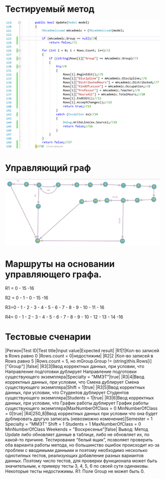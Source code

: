 # Тестируемый метод
![alt text](Code.PNG "Тестируемый метод")
# Управляющий граф
![alt text](GRAPH.PNG "Тестируемый метод")
# Маршруты на основании управляющего графа.

R1 = 0 - 15 -16 

R2 = 0 - 1 - 0 - 15 -16 

R3=0 - 1 - 2 - 3 - 4 - 5 - 6 - 7 - 8 - 9 - 10 - 11 - 16

R4= 0 - 1 - 2 - 3 - 4 - 5 - 6 - 7 - 8 - 9 - 10 - 12 - 13 - 14 -16


# Тестовые сченарии
|Регион|Test ID|Test title|Input value|Expected result|
|R1|1|Кол-во записей в Rows равно 0 |Rows.count = 0|недостижим|
|R2|2 |Кол-во записей в Rows равно 5 |Rows.count = 5, но mGroup.Group != (string)this.Rows[i]["Group"] |false|
|R3|3|Ввод корректных данных, при условии, что Направление подготовки дублирует Направление подготовки существующего экземпляра|Specialty = "ММЭТ"|true|
|R3|4|Ввод корректных данных, при условии, что Смена дублирует Смена существующего экземпляра|Shift = 1|true|
|R3|5|Ввод корректных данных, при условии, что Студентов дублирует Студентов существующего экземпляра|Students = 1|true|
|R3|6|Ввод корректных данных, при условии, что График работы дублирует График работы существующего экземпляра|MaxNumberOfClass = 0  MinNumberOfClass = 0|true|
|R4|250_8|Ввод корректных данных при условии что она будет дублировать другую записать (невозможно изменение)|Semester = 1 Specialty = "ММЭТ" Shift = 1 Students = 1 MaxNumberOfClass = 0 MinNumberOfClass Weekends = "Воскресенье"|false|
Вывод: Метод Update либо обновляет данные в таблице, либо не обновляет их, по какой-то причине. Тестирование “белый ящик”, позволяет проверить оба варианта работы метода, но большинство ошибок происходит из-за проблем с вводимыми данными и поэтому необходимо несколько однотипных тестов, реализующих добавление разных вариантов данных. Поэтому число тестов, для проверки функционала может быть значительным, к примеру тесты 3, 4, 5, 6 по своей сути одинаковы. Некоторые тесты недостижимы. R1: Поле Group не может быть 0. 

